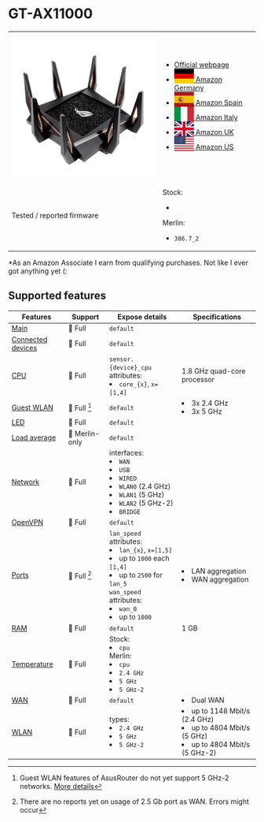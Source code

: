 # GT-AX11000

<table>
<tr><td><img src="/devices/GT-AX11000.png" width="300"></td><td>

- [Official webpage](https://rog.asus.com/us/networking/rog-rapture-gt-ax11000-model/)
- [<img src="/flags/de.svg" height="30" style="vertical-align:bottom;" alt="Germany"> Amazon Germany](https://amzn.to/3WXOQ0A)
- [<img src="/flags/es.svg" height="30" style="vertical-align:bottom;" alt="Spain"> Amazon Spain](https://amzn.to/3hD6Pcr)
- [<img src="/flags/it.svg" height="30" style="vertical-align:bottom;" alt="Italy"> Amazon Italy](https://amzn.to/3WYpgZi)
- [<img src="/flags/gb.svg" height="30" style="vertical-align:bottom;" alt="UK"> Amazon UK](https://amzn.to/3tpXU0s)
- [<img src="/flags/us.svg" height="30" style="vertical-align:bottom;" alt="USA"> Amazon US](https://amzn.to/3tqS7YI)
</td></tr>
<tr><td>Tested / reported firmware</td><td>

Stock:
- ` `

Merlin:
- `386.7_2`
</td></tr>
</table>

*As an Amazon Associate I earn from qualifying purchases. Not like I ever got anything yet (:

## Supported features

|Features|Support|Expose details|Specifications|
|--------|-------|--------------|--------------|
|[Main](/features/0_main.md)|:green_heart: Full|`default`|
|[Connected devices](/features/connected-devices.md)|:green_heart: Full|`default`|
|[CPU](/features/cpu.md)|:green_heart: Full|`sensor.{device}_cpu` attributes:<li>`core_{x}`, `x=[1,4]`</li>|1.8 GHz quad-core processor|
|[Guest WLAN](/features/guest-wlan.md)|:green_heart: Full [^gwlan]|`default`|<li>3x 2.4 GHz</li><li>3x 5 GHz</li>|
|[LED](/features/led.md)|:green_heart: Full|`default`|
|[Load average](/features/load-average.md)|:yellow_heart: Merlin-only|`default`|
|[Network](/features/network.md)|:green_heart: Full|interfaces:<li>`WAN`</li><li>`USB`</li><li>`WIRED`</li><li>`WLAN0` (2.4 GHz)</li><li>`WLAN1` (5 GHz)</li><li>`WLAN2` (5 GHz-2)</li><li>`BRIDGE`</li>|
|[OpenVPN](/features/openvpn.md)|:green_heart: Full|`default`|
|[Ports](/features/ports.md)|:green_heart: Full [^wan25]|`lan_speed` attributes:<li>`lan_{x}`, `x=[1,5]`</li><li>up to `1000` each `[1,4]`</li><li>up to `2500` for `lan_5`</li>`wan_speed` attributes:<li>`wan_0`</li><li>up to `1000`</li>|<li>LAN aggregation</li><li>WAN aggregation</li>|
|[RAM](/features/ram.md)|:green_heart: Full|`default`|1 GB|
|[Temperature](/features/temperature.md)|:green_heart: Full|Stock:<li>`cpu`</li>Merlin:<li>`cpu`</li><li>`2.4 GHz`</li><li>`5 GHz`</li><li>`5 GHz-2`</li>|
|[WAN](/features/wan.md)|:green_heart: Full|`default`|<li>Dual WAN</li>|
|[WLAN](/features/wlan.md)|:green_heart: Full|types:<li>`2.4 GHz`</li><li>`5 GHz`</li><li>`5 GHz-2`</li>|<li>up to 1148 Mbit/s (2.4 GHz)</li><li>up to 4804 Mbit/s (5 GHz)</li><li>up to 4804 Mbit/s (5 GHz-2)</li>|

[^gwlan]: Guest WLAN features of AsusRouter do not yet support 5 GHz-2 networks. [More details](/guide/faq/#support-for-5-ghz-2-and-6-ghz-guest-wlans)
[^wan25]: There are no reports yet on usage of 2.5 Gb port as WAN. Errors might occur

